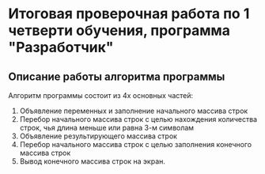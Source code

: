 # Итоговая проверочная работа по 1 четверти обучения, программа "Разработчик"

## Описание работы алгоритма программы

Алгоритм программы состоит из 4х основных частей:

1. Объявление переменных и заполнение начального массива строк
2. Перебор начального массива строк с целью нахождения количества строк, чья длина меньше или равна 3-м символам
3. Объявление результирующего массива строк
4. Перебор начального массива строк с целью заполнения конечного массива строк
5. Вывод конечного массива строк на экран.
